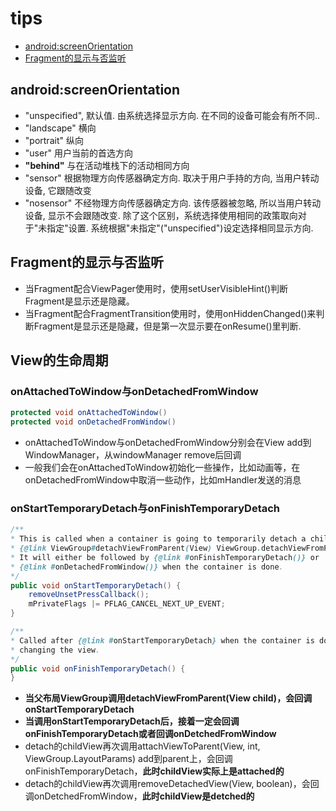 # tips

- [android:screenOrientation](#androidscreenorientation)
- [Fragment的显示与否监听](#fragment的显示与否监听)

## android:screenOrientation

- "unspecified", 默认值. 由系统选择显示方向. 在不同的设备可能会有所不同..
- "landscape" 横向
- "portrait" 纵向
- "user" 用户当前的首选方向
- **"behind"** 与在活动堆栈下的活动相同方向
- "sensor" 根据物理方向传感器确定方向. 取决于用户手持的方向, 当用户转动设备, 它跟随改变
- "nosensor" 不经物理方向传感器确定方向. 该传感器被忽略, 所以当用户转动设备, 显示不会跟随改变. 除了这个区别，系统选择使用相同的政策取向对于"未指定"设置. 系统根据"未指定"("unspecified")设定选择相同显示方向.

## Fragment的显示与否监听

- 当Fragment配合ViewPager使用时，使用setUserVisibleHint()判断Fragment是显示还是隐藏。
- 当Fragment配合FragmentTransition使用时，使用onHiddenChanged()来判断Fragment是显示还是隐藏，但是第一次显示要在onResume()里判断.

## View的生命周期

### onAttachedToWindow与onDetachedFromWindow

```java
protected void onAttachedToWindow()
protected void onDetachedFromWindow()
```

- onAttachedToWindow与onDetachedFromWindow分别会在View add到WindowManager，从windowManager remove后回调
- 一般我们会在onAttachedToWindow初始化一些操作，比如动画等，在onDetachedFromWindow中取消一些动作，比如mHandler发送的消息

### onStartTemporaryDetach与onFinishTemporaryDetach

```java
/**
* This is called when a container is going to temporarily detach a child, with
* {@link ViewGroup#detachViewFromParent(View) ViewGroup.detachViewFromParent}.
* It will either be followed by {@link #onFinishTemporaryDetach()} or
* {@link #onDetachedFromWindow()} when the container is done.
*/
public void onStartTemporaryDetach() {
    removeUnsetPressCallback();
    mPrivateFlags |= PFLAG_CANCEL_NEXT_UP_EVENT;
}

/**
* Called after {@link #onStartTemporaryDetach} when the container is done
* changing the view.
*/
public void onFinishTemporaryDetach() {
}
```

- **当父布局ViewGroup调用detachViewFromParent(View child)，会回调onStartTemporaryDetach**
- **当调用onStartTemporaryDetach后，接着一定会回调onFinishTemporaryDetach或者回调onDetchedFromWindow**
- detach的childView再次调用attachViewToParent(View, int, ViewGroup.LayoutParams) add到parent上，会回调onFinishTemporaryDetach，**此时childView实际上是attached的**
- detach的childView再次调用removeDetachedView(View, boolean)，会回调onDetchedFromWindow，**此时childView是detched的**